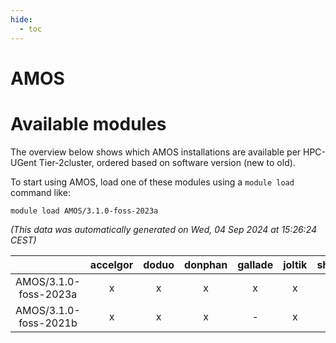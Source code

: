 ```yaml
---
hide:
  - toc
---
```


AMOS
====

# Available modules


The overview below shows which AMOS installations are available per HPC-UGent Tier-2cluster, ordered based on software version (new to old).

To start using AMOS, load one of these modules using a `module load` command like:

```shell
module load AMOS/3.1.0-foss-2023a
```

*(This data was automatically generated on Wed, 04 Sep 2024 at 15:26:24 CEST)*  

| |accelgor|doduo|donphan|gallade|joltik|shinx|skitty|
| :---: | :---: | :---: | :---: | :---: | :---: | :---: | :---: |
|AMOS/3.1.0-foss-2023a|x|x|x|x|x|x|x|
|AMOS/3.1.0-foss-2021b|x|x|x|-|x|-|x|
